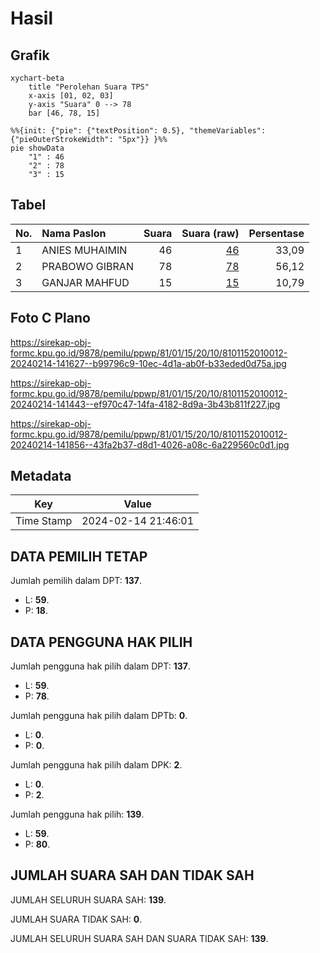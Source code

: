# Hasil

## Grafik

```mermaid
xychart-beta
    title "Perolehan Suara TPS"
    x-axis [01, 02, 03]
    y-axis "Suara" 0 --> 78
    bar [46, 78, 15]
```

```mermaid
%%{init: {"pie": {"textPosition": 0.5}, "themeVariables": {"pieOuterStrokeWidth": "5px"}} }%%
pie showData
    "1" : 46
    "2" : 78
    "3" : 15
```

## Tabel

| No. | Nama Paslon    | Suara | Suara (raw) | Persentase |
|:--- |:-------------- | -----:| -----------:| ----------:|
| 1   | ANIES MUHAIMIN | 46    | [46][p-1]   | 33,09      |
| 2   | PRABOWO GIBRAN | 78    | [78][p-2]   | 56,12      |
| 3   | GANJAR MAHFUD  | 15    | [15][p-3]   | 10,79      |


[p-1]: https://github.com/gigit-pemilu/pemilu-2024-81-maluku/blob/main/pilpres/hitung-suara/sub/81-maluku/sub/01-maluku-tengah/sub/15-leihitu/sub/2010-kaitetu/sub/012-tps/sub/paslon-1.txt
[p-2]: https://github.com/gigit-pemilu/pemilu-2024-81-maluku/blob/main/pilpres/hitung-suara/sub/81-maluku/sub/01-maluku-tengah/sub/15-leihitu/sub/2010-kaitetu/sub/012-tps/sub/paslon-2.txt
[p-3]: https://github.com/gigit-pemilu/pemilu-2024-81-maluku/blob/main/pilpres/hitung-suara/sub/81-maluku/sub/01-maluku-tengah/sub/15-leihitu/sub/2010-kaitetu/sub/012-tps/sub/paslon-3.txt

## Foto C Plano

https://sirekap-obj-formc.kpu.go.id/9878/pemilu/ppwp/81/01/15/20/10/8101152010012-20240214-141627--b99796c9-10ec-4d1a-ab0f-b33eded0d75a.jpg

https://sirekap-obj-formc.kpu.go.id/9878/pemilu/ppwp/81/01/15/20/10/8101152010012-20240214-141443--ef970c47-14fa-4182-8d9a-3b43b811f227.jpg

https://sirekap-obj-formc.kpu.go.id/9878/pemilu/ppwp/81/01/15/20/10/8101152010012-20240214-141856--43fa2b37-d8d1-4026-a08c-6a229560c0d1.jpg


## Metadata

| Key        | Value               |
| ---------- | ------------------- |
| Time Stamp | 2024-02-14 21:46:01 |


## DATA PEMILIH TETAP

Jumlah pemilih dalam DPT: **137**.
 * L: **59**.
 * P: **18**.

## DATA PENGGUNA HAK PILIH

Jumlah pengguna hak pilih dalam DPT: **137**.
 * L: **59**.
 * P: **78**.

Jumlah pengguna hak pilih dalam DPTb: **0**.
 * L: **0**.
 * P: **0**.

Jumlah pengguna hak pilih dalam DPK: **2**.
 * L: **0**.
 * P: **2**.

Jumlah pengguna hak pilih: **139**.
 * L: **59**.
 * P: **80**.

## JUMLAH SUARA SAH DAN TIDAK SAH

JUMLAH SELURUH SUARA SAH: **139**.

JUMLAH SUARA TIDAK SAH: **0**.

JUMLAH SELURUH SUARA SAH DAN SUARA TIDAK SAH: **139**.


